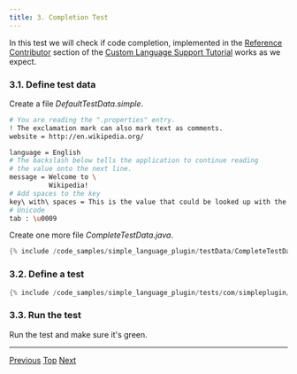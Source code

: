 ```yaml
---
title: 3. Completion Test
---
```



In this test we will check if code completion, implemented in the [Reference Contributor](/tutorials/custom_language_support/reference_contributor.md) section of the [Custom Language Support Tutorial](/tutorials/custom_language_support_tutorial.md) works as we expect.

### 3.1. Define test data

Create a file *DefaultTestData.simple*.

```bash
# You are reading the ".properties" entry.
! The exclamation mark can also mark text as comments.
website = http://en.wikipedia.org/

language = English
# The backslash below tells the application to continue reading
# the value onto the next line.
message = Welcome to \
          Wikipedia!
# Add spaces to the key
key\ with\ spaces = This is the value that could be looked up with the key "key with spaces".
# Unicode
tab : \u0009
```

Create one more file *CompleteTestData.java*.

```java
{% include /code_samples/simple_language_plugin/testData/CompleteTestData.java %}
```

### 3.2. Define a test

```java
{% include /code_samples/simple_language_plugin/tests/com/simpleplugin/SimpleCodeInsightTest.java %}
```

### 3.3. Run the test

Run the test and make sure it's green.

-----

[Previous](parsing_test.md)
[Top](/tutorials/writing_tests_for_plugins.md)
[Next](annotator_test.md)


